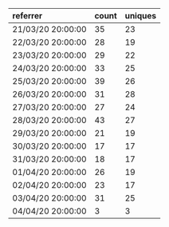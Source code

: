 | referrer          | count | uniques |
| :---------------- | :---- | :------ |
| 21/03/20 20:00:00 | 35    | 23      |
| 22/03/20 20:00:00 | 28    | 19      |
| 23/03/20 20:00:00 | 29    | 22      |
| 24/03/20 20:00:00 | 33    | 25      |
| 25/03/20 20:00:00 | 39    | 26      |
| 26/03/20 20:00:00 | 31    | 28      |
| 27/03/20 20:00:00 | 27    | 24      |
| 28/03/20 20:00:00 | 43    | 27      |
| 29/03/20 20:00:00 | 21    | 19      |
| 30/03/20 20:00:00 | 17    | 17      |
| 31/03/20 20:00:00 | 18    | 17      |
| 01/04/20 20:00:00 | 26    | 19      |
| 02/04/20 20:00:00 | 23    | 17      |
| 03/04/20 20:00:00 | 31    | 25      |
| 04/04/20 20:00:00 | 3     | 3       |